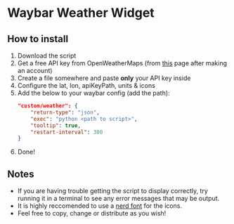 # Waybar Weather Widget
## How to install
1. Download the script
2. Get a free API key from OpenWeatherMaps (from [this](https://home.openweathermap.org/api_keys) page after making an account)
3. Create a file somewhere and paste **only** your API key inside
4. Configure the lat, lon, apiKeyPath, units & icons
5. Add the below to your waybar config (add the path):
    ```json
    "custom/weather": {
		"return-type": "json",
		"exec": "python <path to script>",
		"tooltip": true,
		"restart-interval": 300
	}
    ```
6. Done!

## Notes
- If you are having trouble getting the script to display correctly, try running it in a terminal to see any error messages that may be output.
- It is highly reccomended to use a [nerd font](https://www.nerdfonts.com) for the icons.
- Feel free to copy, change or distribute as you wish!